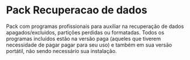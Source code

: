 # Pack Recuperacao de dados

Pack com programas profissionais para auxiliar na recuperação de dados apagados/excluidos, partições perdidas ou formatadas. Todos os programas incluídos estão na versão paga (aqueles que tiverem necessidade de pagar pagar para seu uso) e também em  sua versão portátil, não sendo necessário sua instalação.
#
